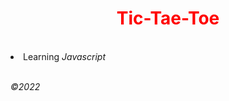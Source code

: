 <h1 align='center'><font color='red'>Tic-Tae-Toe</font></h1>
<br>
<li>Learning <i>Javascript</p></li>
<br>
&copy;2022


